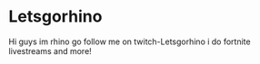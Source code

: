 # Letsgorhino
Hi guys im rhino go follow me on twitch-Letsgorhino i do fortnite livestreams and more!
